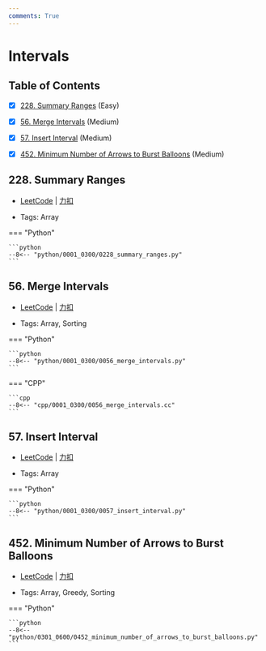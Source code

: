 ```yaml
---
comments: True
---
```


# Intervals

## Table of Contents

- [x] [228. Summary Ranges](#228-summary-ranges) (Easy)
- [x] [56. Merge Intervals](#56-merge-intervals) (Medium)
- [x] [57. Insert Interval](#57-insert-interval) (Medium)
- [x] [452. Minimum Number of Arrows to Burst Balloons](#452-minimum-number-of-arrows-to-burst-balloons) (Medium)


## 228. Summary Ranges

-    [LeetCode](https://leetcode.com/problems/summary-ranges/) | [力扣](https://leetcode.cn/problems/summary-ranges/)

-   Tags: Array

=== "Python"

    ```python
    --8<-- "python/0001_0300/0228_summary_ranges.py"
    ```



## 56. Merge Intervals

-    [LeetCode](https://leetcode.com/problems/merge-intervals/) | [力扣](https://leetcode.cn/problems/merge-intervals/)

-   Tags: Array, Sorting

=== "Python"

    ```python
    --8<-- "python/0001_0300/0056_merge_intervals.py"
    ```

=== "CPP"

    ```cpp
    --8<-- "cpp/0001_0300/0056_merge_intervals.cc"
    ```



## 57. Insert Interval

-    [LeetCode](https://leetcode.com/problems/insert-interval/) | [力扣](https://leetcode.cn/problems/insert-interval/)

-   Tags: Array

=== "Python"

    ```python
    --8<-- "python/0001_0300/0057_insert_interval.py"
    ```



## 452. Minimum Number of Arrows to Burst Balloons

-    [LeetCode](https://leetcode.com/problems/minimum-number-of-arrows-to-burst-balloons/) | [力扣](https://leetcode.cn/problems/minimum-number-of-arrows-to-burst-balloons/)

-   Tags: Array, Greedy, Sorting

=== "Python"

    ```python
    --8<-- "python/0301_0600/0452_minimum_number_of_arrows_to_burst_balloons.py"
    ```



